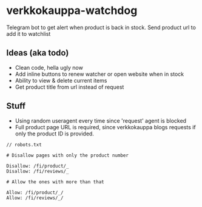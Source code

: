 # verkkokauppa-watchdog

Telegram bot to get alert when product is back in stock. Send product url to add it to watchlist

## Ideas (aka todo)

- Clean code, hella ugly now
- Add inline buttons to renew watcher or open website when in stock
- Ability to view & delete current items
- Get product title from url instead of request

## Stuff

- Using random useragent every time since 'request' agent is blocked
- Full product page URL is required, since verkkokauppa blogs requests if only the product ID is provided.

```
// robots.txt

# Disallow pages with only the product number

Disallow: /fi/product/_
Disallow: /fi/reviews/_

# Allow the ones with more than that

Allow: /fi/product/_/
Allow: /fi/reviews/_/

```
